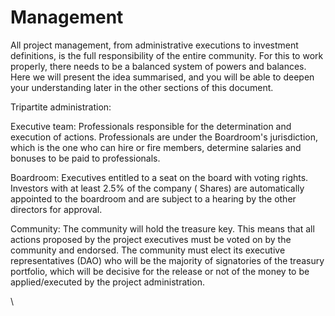 # Management

All project management, from administrative executions to investment definitions, is the full responsibility of the entire community. For this to work properly, there needs to be a balanced system of powers and balances. Here we will present the idea summarised, and you will be able to deepen your understanding later in the other sections of this document.

Tripartite administration:

Executive team: Professionals responsible for the determination and execution of actions. Professionals are under the Boardroom's jurisdiction, which is the one who can hire or fire members, determine salaries and bonuses to be paid to professionals.

Boardroom: Executives entitled to a seat on the board with voting rights. Investors with at least 2.5% of the company ( Shares) are automatically appointed to the boardroom and are subject to a hearing by the other directors for approval.&#x20;

Community: The community will hold the treasure key. This means that all actions proposed by the project executives must be voted on by the community and endorsed. The community must elect its executive representatives (DAO) who will be the majority of signatories of the treasury portfolio, which will be decisive for the release or not of the money to be applied/executed by the project administration.

\
